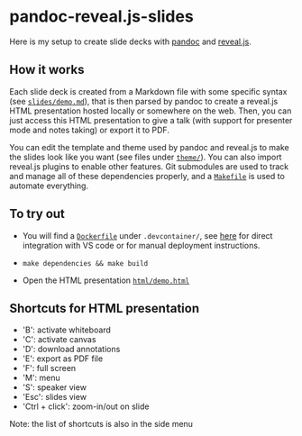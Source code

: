 # pandoc-reveal.js-slides

Here is my setup to create slide decks with
[pandoc](https://pandoc.org/chunkedhtml-demo/10-slide-shows.html) and
[reveal.js](https://revealjs.com/).

## How it works

Each slide deck is created from a Markdown file with some specific syntax (see
[`slides/demo.md`](slides/demo.md)), that is then parsed by pandoc to create a
reveal.js HTML presentation hosted locally or somewhere on the web. Then, you
can just access this HTML presentation to give a talk (with support for
presenter mode and notes taking) or export it to PDF.

You can edit the template and theme used by pandoc and reveal.js to make the
slides look like you want (see files under [`theme/`](theme/)). You can also
import reveal.js plugins to enable other features. Git submodules are used to
track and manage all of these dependencies properly, and a
[`Makefile`](Makefile) is used to automate everything.

## To try out

- You will find a [`Dockerfile`](.devcontainer/Dockerfile) under `.devcontainer/`,
see [here](https://gist.github.com/yohhaan/b492e165b77a84d9f8299038d21ae2c9) for
direct integration with VS code or for manual deployment instructions.

- `make dependencies && make build`

- Open the HTML presentation [`html/demo.html`](html/demo.html)


## Shortcuts for HTML presentation

- 'B': activate whiteboard
- 'C': activate canvas
- 'D': download annotations
- 'E': export as PDF file
- 'F': full screen
- 'M': menu
- 'S': speaker view
- 'Esc': slides view
- 'Ctrl + click': zoom-in/out on slide

Note: the list of shortcuts is also in the side menu
